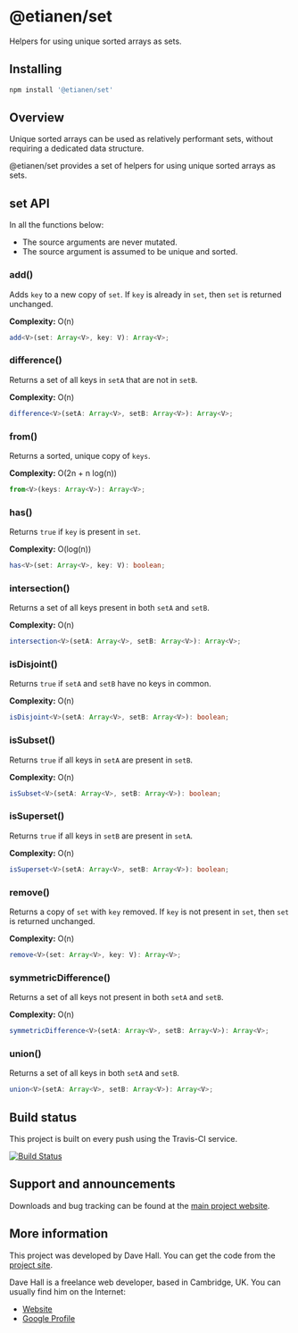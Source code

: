 # @etianen/set

Helpers for using unique sorted arrays as sets.


## Installing

``` bash
npm install '@etianen/set'
```


## Overview

Unique sorted arrays can be used as relatively performant sets, without requiring a dedicated data structure.

@etianen/set provides a set of helpers for using unique sorted arrays as sets.


## set API

In all the functions below:

* The source arguments are never mutated.
* The source argument is assumed to be unique and sorted.


### add()

Adds `key` to a new copy of `set`. If `key` is already in `set`, then `set` is returned unchanged.

**Complexity:** O(n)

``` ts
add<V>(set: Array<V>, key: V): Array<V>;
```


### difference()

Returns a set of all keys in `setA` that are not in `setB`.

**Complexity:** O(n)

``` ts
difference<V>(setA: Array<V>, setB: Array<V>): Array<V>;
```


### from()

Returns a sorted, unique copy of `keys`.

**Complexity:** O(2n + n log(n))

``` ts
from<V>(keys: Array<V>): Array<V>;
```


### has()

Returns `true` if `key` is present in `set`.

**Complexity:** O(log(n))

``` ts
has<V>(set: Array<V>, key: V): boolean;
```


### intersection()

Returns a set of all keys present in both `setA` and `setB`.

**Complexity:** O(n)

``` ts
intersection<V>(setA: Array<V>, setB: Array<V>): Array<V>;
```


### isDisjoint()

Returns `true` if `setA` and `setB` have no keys in common.

**Complexity:** O(n)

``` ts
isDisjoint<V>(setA: Array<V>, setB: Array<V>): boolean;
```


### isSubset()

Returns `true` if all keys in `setA` are present in `setB`.

**Complexity:** O(n)

``` ts
isSubset<V>(setA: Array<V>, setB: Array<V>): boolean;
```


### isSuperset()

Returns `true` if all keys in `setB` are present in `setA`.

**Complexity:** O(n)

``` ts
isSuperset<V>(setA: Array<V>, setB: Array<V>): boolean;
```


### remove()

Returns a copy of `set` with `key` removed. If `key` is not present in `set`, then `set` is returned unchanged.

**Complexity:** O(n)

``` ts
remove<V>(set: Array<V>, key: V): Array<V>;
```


### symmetricDifference()

Returns a set of all keys not present in both `setA` and `setB`.

**Complexity:** O(n)

``` ts
symmetricDifference<V>(setA: Array<V>, setB: Array<V>): Array<V>;
```


### union()

Returns a set of all keys in both `setA` and `setB`.

``` ts
union<V>(setA: Array<V>, setB: Array<V>): Array<V>;
```


## Build status

This project is built on every push using the Travis-CI service.

[![Build Status](https://travis-ci.org/etianen/js-set.svg?branch=master)](https://travis-ci.org/etianen/js-set)


## Support and announcements

Downloads and bug tracking can be found at the [main project website](http://github.com/etianen/js-set).


## More information

This project was developed by Dave Hall. You can get the code
from the [project site](http://github.com/etianen/js-set).

Dave Hall is a freelance web developer, based in Cambridge, UK. You can usually
find him on the Internet:

- [Website](http://www.etianen.com/)
- [Google Profile](http://www.google.com/profiles/david.etianen)
